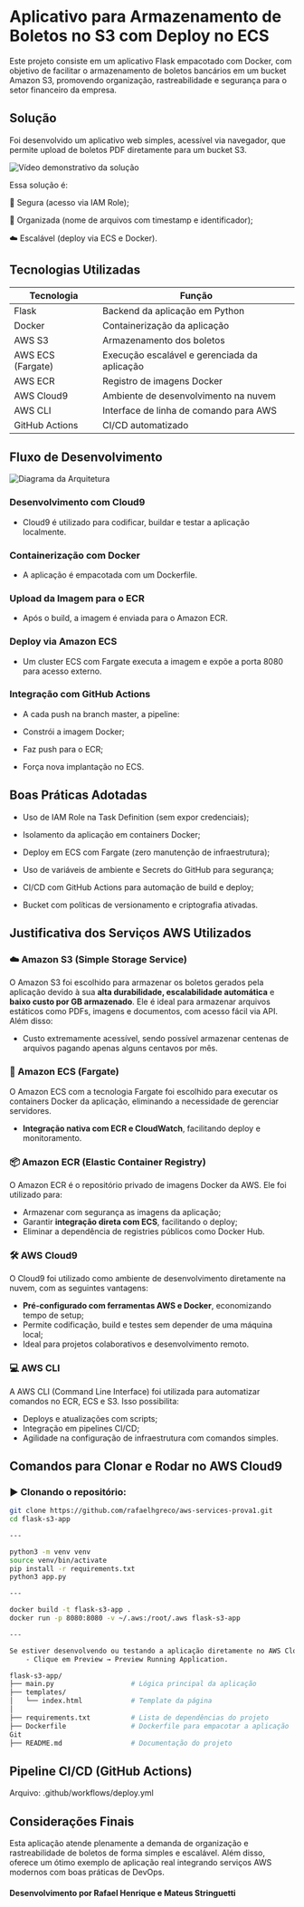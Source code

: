 
# Aplicativo para Armazenamento de Boletos no S3 com Deploy no ECS

Este projeto consiste em um aplicativo Flask empacotado com Docker, com objetivo de facilitar o armazenamento de boletos bancários em um bucket Amazon S3, promovendo organização, rastreabilidade e segurança para o setor financeiro da empresa.


## Solução
Foi desenvolvido um aplicativo web simples, acessível via navegador, que permite upload de boletos PDF diretamente para um bucket S3. 

![Vídeo demonstrativo da solução](https://www.youtube.com/watch?v=7zwC2uqqL0I)

Essa solução é:

🔐 Segura (acesso via IAM Role);

📂 Organizada (nome de arquivos com timestamp e identificador);

☁️ Escalável (deploy via ECS e Docker).

## Tecnologias Utilizadas
| Tecnologia       | Função                                             |
|------------------|----------------------------------------------------|
| Flask            | Backend da aplicação em Python                     |
| Docker           | Containerização da aplicação                       |
| AWS S3           | Armazenamento dos boletos                          |
| AWS ECS (Fargate)| Execução escalável e gerenciada da aplicação       |
| AWS ECR          | Registro de imagens Docker                         |
| AWS Cloud9       | Ambiente de desenvolvimento na nuvem              |
| AWS CLI          | Interface de linha de comando para AWS             |
| GitHub Actions   | CI/CD automatizado                                 |

## Fluxo de Desenvolvimento
![Diagrama da Arquitetura](https://i.imgur.com/LNKs2QT.png)
### Desenvolvimento com Cloud9
- Cloud9 é utilizado para codificar, buildar e testar a aplicação localmente.

### Containerização com Docker
- A aplicação é empacotada com um Dockerfile.

### Upload da Imagem para o ECR
- Após o build, a imagem é enviada para o Amazon ECR.

### Deploy via Amazon ECS
- Um cluster ECS com Fargate executa a imagem e expõe a porta 8080 para acesso externo.

### Integração com GitHub Actions
- A cada push na branch master, a pipeline:

- Constrói a imagem Docker;

- Faz push para o ECR;

- Força nova implantação no ECS.

##  Boas Práticas Adotadas
- Uso de IAM Role na Task Definition (sem expor credenciais);

- Isolamento da aplicação em containers Docker;

- Deploy em ECS com Fargate (zero manutenção de infraestrutura);

- Uso de variáveis de ambiente e Secrets do GitHub para segurança;

- CI/CD com GitHub Actions para automação de build e deploy;

- Bucket com políticas de versionamento e criptografia ativadas.

## Justificativa dos Serviços AWS Utilizados
### ☁️ Amazon S3 (Simple Storage Service)
O Amazon S3 foi escolhido para armazenar os boletos gerados pela aplicação devido à sua **alta durabilidade, escalabilidade automática** e **baixo custo por GB armazenado**. Ele é ideal para armazenar arquivos estáticos como PDFs, imagens e documentos, com acesso fácil via API. Além disso:
- Custo extremamente acessível, sendo possível armazenar centenas de arquivos pagando apenas alguns centavos por mês.

### 🐳 Amazon ECS (Fargate)
O Amazon ECS com a tecnologia Fargate foi escolhido para executar os containers Docker da aplicação, eliminando a necessidade de gerenciar servidores.
- **Integração nativa com ECR e CloudWatch**, facilitando deploy e monitoramento.

### 📦 Amazon ECR (Elastic Container Registry)
O Amazon ECR é o repositório privado de imagens Docker da AWS. Ele foi utilizado para:
- Armazenar com segurança as imagens da aplicação;
- Garantir **integração direta com ECS**, facilitando o deploy;
- Eliminar a dependência de registries públicos como Docker Hub.

### 🛠️ AWS Cloud9
O Cloud9 foi utilizado como ambiente de desenvolvimento diretamente na nuvem, com as seguintes vantagens:
- **Pré-configurado com ferramentas AWS e Docker**, economizando tempo de setup;
- Permite codificação, build e testes sem depender de uma máquina local;
- Ideal para projetos colaborativos e desenvolvimento remoto.

### 💻 AWS CLI
A AWS CLI (Command Line Interface) foi utilizada para automatizar comandos no ECR, ECS e S3. Isso possibilita:
- Deploys e atualizações com scripts;
- Integração em pipelines CI/CD;
- Agilidade na configuração de infraestrutura com comandos simples.
## Comandos para Clonar e Rodar no AWS Cloud9

### ▶️ Clonando o repositório:

```bash
git clone https://github.com/rafaelhgreco/aws-services-prova1.git
cd flask-s3-app

---

python3 -m venv venv
source venv/bin/activate
pip install -r requirements.txt
python3 app.py

---

docker build -t flask-s3-app .
docker run -p 8080:8080 -v ~/.aws:/root/.aws flask-s3-app

---

Se estiver desenvolvendo ou testando a aplicação diretamente no AWS Cloud9.
    - Clique em Preview → Preview Running Application.

flask-s3-app/
├── main.py                   # Lógica principal da aplicação
├── templates/
│   └── index.html            # Template da página
│
├── requirements.txt          # Lista de dependências do projeto
├── Dockerfile                # Dockerfile para empacotar a aplicação
Git
├── README.md                 # Documentação do projeto
```
## Pipeline CI/CD (GitHub Actions)
Arquivo: .github/workflows/deploy.yml


## Considerações Finais
Esta aplicação atende plenamente a demanda de organização e rastreabilidade de boletos de forma simples e escalável. Além disso, oferece um ótimo exemplo de aplicação real integrando serviços AWS modernos com boas práticas de DevOps.
#### Desenvolvimento por Rafael Henrique e Mateus Stringuetti
